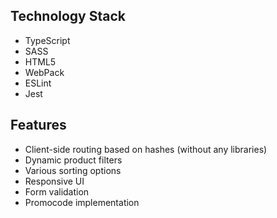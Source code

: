 ## Technology Stack
 - TypeScript
 - SASS
 - HTML5
 - WebPack
 - ESLint
 - Jest
## Features
 - Client-side routing based on hashes (without any libraries)
 - Dynamic product filters
 - Various sorting options
 - Responsive UI
 - Form validation
 - Promocode implementation

